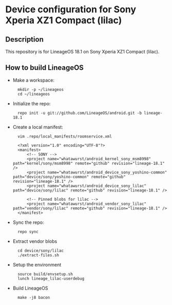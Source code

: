 Device configuration for Sony Xperia XZ1 Compact (lilac)
========================================================

Description
-----------

This repository is for LineageOS 18.1 on Sony Xperia XZ1 Compact (lilac).

How to build LineageOS
----------------------

* Make a workspace:

        mkdir -p ~/lineageos
        cd ~/lineageos

* Initialize the repo:

        repo init -u git://github.com/LineageOS/android.git -b lineage-18.1

* Create a local manifest:

        vim .repo/local_manifests/roomservice.xml

        <?xml version="1.0" encoding="UTF-8"?>
        <manifest>
            <!-- SONY -->
            <project name="whatawurst/android_kernel_sony_msm8998" path="kernel/sony/msm8998" remote="github" revision="lineage-18.1" />
            <project name="whatawurst/android_device_sony_yoshino-common" path="device/sony/yoshino-common" remote="github" revision="lineage-18.1" />
            <project name="whatawurst/android_device_sony_lilac" path="device/sony/lilac" remote="github" revision="lineage-18.1" />

            <!-- Pinned blobs for lilac -->
            <project name="whatawurst/android_vendor_sony_lilac" path="vendor/sony/lilac" remote="github" revision="lineage-18.1" />
        </manifest>

* Sync the repo:

        repo sync

* Extract vendor blobs

        cd device/sony/lilac
        ./extract-files.sh

* Setup the environment

        source build/envsetup.sh
        lunch lineage_lilac-userdebug

* Build LineageOS

        make -j8 bacon
